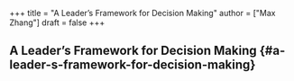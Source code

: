 +++
title = "A Leader’s Framework for Decision Making"
author = ["Max Zhang"]
draft = false
+++

## A Leader’s Framework for Decision Making {#a-leader-s-framework-for-decision-making}